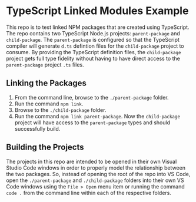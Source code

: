 
# TypeScript Linked Modules Example

This repo is to test linked NPM packages that are created using TypeScript. The repo contains two TypeScript Node.js projects: `parent-package` and `child-package`. The `parent-package` is configured so that the TypeScript compiler will generate `d.ts` defintion files for the `child-package` project to consume. By providing the TypeScript definition files, the `child-package` project gets full type fidelity without having to have direct access to the `parent-package` project `.ts` files.

## Linking the Packages

1. From the command line, browse to the `./parent-package` folder.
2. Run the command `npm link`.
3. Browse to the `./child-package` folder.
4. Run the command `npm link parent-package`. Now the `child-package` project will have access to the `parent-package` types and should successfully build.

## Building the Projects

The projects in this repo are intended to be opened in their own Visual Studio Code windows in order to properly model the relationship between the two packages. So, instead of opening the root of the repo into VS Code, open the `./parent-package` and `./child-package` folders into their own VS Code windows using the `File > Open` menu item or running the command `code .` from the command line within each of the respective folders.
